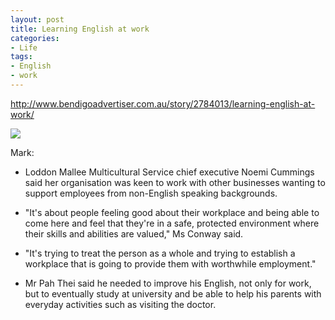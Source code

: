 ```yaml
---
layout: post
title: Learning English at work
categories:
- Life
tags:
- English
- work
---
```


<http://www.bendigoadvertiser.com.au/story/2784013/learning-english-at-work/>  

![](https://ws2.sinaimg.cn/large/006tKfTcly1fisjqj3cn2j30k00qotck.jpg)

Mark:  

- Loddon Mallee Multicultural Service chief executive Noemi Cummings said her organisation was keen to work with other businesses wanting to support employees from non-English speaking backgrounds.  

- "It's about people feeling good about their workplace and being able to come here and feel that they're in a safe, protected environment where their skills and abilities are valued," Ms Conway said.  

- "It's trying to treat the person as a whole and trying to establish a workplace that is going to provide them with worthwhile employment."  

- Mr Pah Thei said he needed to improve his English, not only for work, but to eventually study at university and be able to help his parents with everyday activities such as visiting the doctor.   
